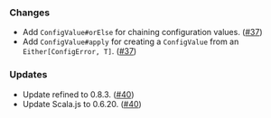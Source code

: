 ### Changes
* Add `ConfigValue#orElse` for chaining configuration values. ([#37](https://github.com/vlovgr/ciris/pull/37))
* Add `ConfigValue#apply` for creating a `ConfigValue` from an `Either[ConfigError, T]`. ([#37](https://github.com/vlovgr/ciris/pull/37))

### Updates
* Update refined to 0.8.3. ([#40](https://github.com/vlovgr/ciris/pull/40))
* Update Scala.js to 0.6.20. ([#40](https://github.com/vlovgr/ciris/pull/40))
